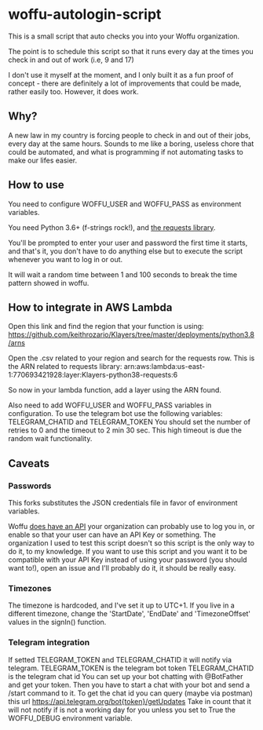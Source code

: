 # woffu-autologin-script
This is a small script that auto checks you into your Woffu organization.

The point is to schedule this script so that it runs every day at the times you check in and out of work (i.e, 9 and 17)

I don't use it myself at the moment, and I only built it as a fun proof of concept - there are definitely a lot of 
improvements that could be made, rather easily too. However, it does work.

## Why?
A new law in my country is forcing people to check in and out of their jobs, every day at the same hours. Sounds to me
like a boring, useless chore that could be automated, and what is programming if not automating tasks to make our lifes easier.

## How to use
You need to configure WOFFU_USER and WOFFU_PASS as environment variables.

You need Python 3.6+ (f-strings rock!), and [the requests library](https://pypi.org/project/requests/).

You'll be prompted to enter your user and password the first time it starts, and that's it, you don't have to do anything else
but to execute the script whenever you want to log in or out.

It will wait a random time between 1 and 100 seconds to break the time pattern showed in woffu.

## How to integrate in AWS Lambda
Open this link and find the region that your function is using:
https://github.com/keithrozario/Klayers/tree/master/deployments/python3.8/arns

Open the .csv related to your region and search for the requests row.
This is the ARN related to requests library:
arn:aws:lambda:us-east-1:770693421928:layer:Klayers-python38-requests:6

So now in your lambda function, add a layer using the ARN found.

Also need to add WOFFU_USER and WOFFU_PASS variables in configuration.
To use the telegram bot use the following variables: TELEGRAM_CHATID and TELEGRAM_TOKEN
You should set the number of retries to 0 and the timeout to 2 min 30 sec. This high timeout is due the random wait functionality.

## Caveats
### Passwords
This forks substitutes the JSON credentials file in favor of environment variables.

Woffu [does have an API](https://www.woffu.com/wp-content/uploads/2019/07/Woffu-API-Document-Guide-en.pdf) your organization 
can probably use to log you in, or enable so that your user can have an API Key or something. The organization I used to test
this script doesn't so this script is the only way to do it, to my knowledge. If you want to use this script and you want it
to be compatible with your API Key instead of using your password (you should want to!), open an issue and I'll probably do it,
it should be really easy.

### Timezones
The timezone is hardcoded, and I've set it up to UTC+1. If you live in a different timezone, change 
the 'StartDate', 'EndDate' and 'TimezoneOffset' values in the signIn() function. 

### Telegram integration
If setted TELEGRAM_TOKEN and TELEGRAM_CHATID it will notify via telegram.
TELEGRAM_TOKEN is the telegram bot token
TELEGRAM_CHATID is the telegram chat id
You can set up your bot chatting with @BotFather and get your token.
Then you have to start a chat with your bot and send a /start command to it.
To get the chat id you can query (maybe via postman) this url https://api.telegram.org/bot{token}/getUpdates
Take in count that it will not notify if is not a working day for you unless you set to True the WOFFU_DEBUG environment variable.
